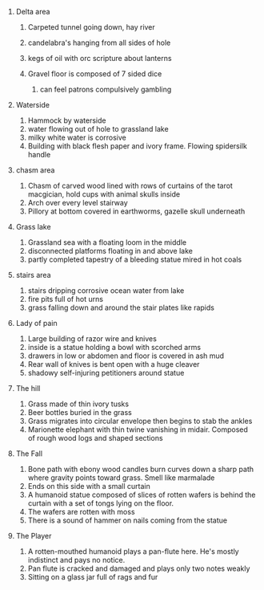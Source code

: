 1.  Delta area

    1.  Carpeted tunnel going down, hay river
    2.  candelabra\'s hanging from all sides of hole
    3.  kegs of oil with orc scripture about lanterns
    4.  Gravel floor is composed of 7 sided dice

        1.  can feel patrons compulsively gambling

2.  Waterside

    1.  Hammock by waterside
    2.  water flowing out of hole to grassland lake
    3.  milky white water is corrosive
    4.  Building with black flesh paper and ivory frame. Flowing spidersilk handle

3.  chasm area

    1.  Chasm of carved wood lined with rows of curtains of the tarot macgician, hold cups with animal skulls inside
    2.  Arch over every level stairway
    3.  Pillory at bottom covered in earthworms, gazelle skull underneath

4.  Grass lake

    1.  Grassland sea with a floating loom in the middle
    2.  disconnected platforms floating in and above lake
    3.  partly completed tapestry of a bleeding statue mired in hot coals

5.  stairs area

    1.  stairs dripping corrosive ocean water from lake
    2.  fire pits full of hot urns
    3.  grass falling down and around the stair plates like rapids

6.  Lady of pain

    1.  Large building of razor wire and knives
    2.  inside is a statue holding a bowl with scorched arms
    3.  drawers in low or abdomen and floor is covered in ash mud
    4.  Rear wall of knives is bent open with a huge cleaver
    5.  shadowy self-injuring petitioners around statue

7.  The hill

    1.  Grass made of thin ivory tusks
    2.  Beer bottles buried in the grass
    3.  Grass migrates into circular envelope then begins to stab the ankles
    4.  Marionette elephant with thin twine vanishing in midair. Composed of rough wood logs and shaped sections

8.  The Fall

    1.  Bone path with ebony wood candles burn curves down a sharp path where gravity points toward grass. Smell like marmalade
    2.  Ends on this side with a small curtain
    3.  A humanoid statue composed of slices of rotten wafers is behind the curtain with a set of tongs lying on the floor.
    4.  The wafers are rotten with moss
    5.  There is a sound of hammer on nails coming from the statue

9.  The Player

    1.  A rotten-mouthed humanoid plays a pan-flute here. He\'s mostly indistinct and pays no notice.
    2.  Pan flute is cracked and damaged and plays only two notes weakly
    3.  Sitting on a glass jar full of rags and fur
